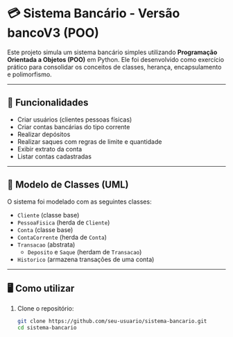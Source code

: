 # 💳 Sistema Bancário - Versão bancoV3 (POO)

Este projeto simula um sistema bancário simples utilizando **Programação Orientada a Objetos (POO)** em Python. Ele foi desenvolvido como exercício prático para consolidar os conceitos de classes, herança, encapsulamento e polimorfismo.

---

## 📌 Funcionalidades

- Criar usuários (clientes pessoas físicas)
- Criar contas bancárias do tipo corrente
- Realizar depósitos
- Realizar saques com regras de limite e quantidade
- Exibir extrato da conta
- Listar contas cadastradas

---

## 🧱 Modelo de Classes (UML)

O sistema foi modelado com as seguintes classes:

- `Cliente` (classe base)
- `PessoaFisica` (herda de `Cliente`)
- `Conta` (classe base)
- `ContaCorrente` (herda de `Conta`)
- `Transacao` (abstrata)
  - `Deposito` e `Saque` (herdam de `Transacao`)
- `Historico` (armazena transações de uma conta)

---

## 🖥️ Como utilizar

1. Clone o repositório:
   ```bash
   git clone https://github.com/seu-usuario/sistema-bancario.git
   cd sistema-bancario
